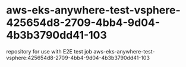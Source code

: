 # aws-eks-anywhere-test-vsphere-425654d8-2709-4bb4-9d04-4b3b3790dd41-103
repository for use with E2E test job aws-eks-anywhere-test-vsphere:425654d8-2709-4bb4-9d04-4b3b3790dd41-103
